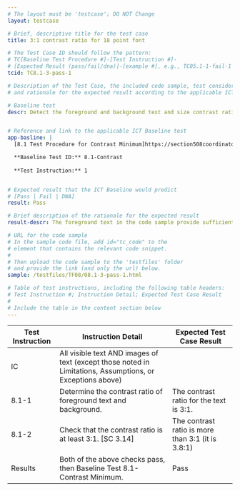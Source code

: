 ```yaml
---
# The layout must be 'testcase'; DO NOT Change
layout: testcase

# Brief, descriptive title for the test case
title: 3:1 contrast ratio for 18 point font

# The Test Case ID should follow the pattern: 
# TC[Baseline Test Procedure #]-[Test Instruction #]-
# [Expected Result (pass/fail/dna)]-[example #], e.g., TC05.1-1-fail-1
tcid: TC8.1-3-pass-1

# Description of the Test Case, the included code sample, test considerations,
# and rationale for the expected result according to the applicable ICT

# Baseline test
descr: Detect the foreground and background text and size contrast ratio. Determine whether contrast ratio is sufficient. The text in the code sample is sufficient contrast between the foreground and background.


# Reference and link to the applicable ICT Baseline test
app-basline: | 
  [8.1 Test Procedure for Contrast Minimum]https://section508coordinators.github.io/ICTTestingBaseline/08Contrast.html#81-test-procedure-for-contrast-minimum

  **Baseline Test ID:** 8.1-Contrast
    
  **Test Instruction:** 1


# Expected result that the ICT Baseline would predict
# [Pass | Fail | DNA]
result: Pass

# Brief description of the rationale for the expected result
result-descr: The foreground text in the code sample provide sufficient contrast based on the text size, foreground color, and background color.

# URL for the code sample
# In the sample code file, add id="tc_code" to the 
# element that contains the relevant code snippet.
#
# Then upload the code sample to the 'testfiles' folder 
# and provide the link (and only the url) below.
sample: /testfiles/TF08/08.1-3-pass-1.html

# Table of test instructions, including the following table headers: 
# Test Instruction #; Instruction Detail; Expected Test Case Result
#
# Include the table in the content section below
---
```

| Test Instruction | Instruction Detail | Expected Test Case Result |
|------------------|--------------------|---------------------------|
|IC| All visible text AND images of text (except those noted in Limitations, Assumptions, or Exceptions above)|
| 8.1-1| Determine the contrast ratio of foreground text and background. | The contrast ratio for the text is 3:1.| 
| 8.1-2| Check that the contrast ratio is at least 3:1. [SC 3.14] | The contrast ratio is more than 3:1 (it is 3.8:1) |
| Results | Both of the above checks pass, then Baseline Test 8.1-Contrast Minimum.     |Pass|